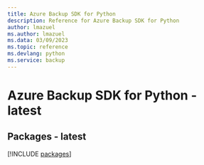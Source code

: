 ```yaml
---
title: Azure Backup SDK for Python
description: Reference for Azure Backup SDK for Python
author: lmazuel
ms.author: lmazuel
ms.data: 03/09/2023
ms.topic: reference
ms.devlang: python
ms.service: backup
---
```

# Azure Backup SDK for Python - latest
## Packages - latest
[!INCLUDE [packages](backup-index.md)]